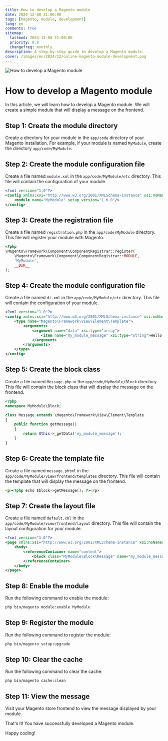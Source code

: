 ```yaml
---
title: How to develop a Magento module
date: 2024-12-08 21:00:00
tags: [magento, module, development]
lang: en
comments: true
sitemap:
  lastmod: 2024-12-08 21:00:00
  priority: 0.8
  changefreq: monthly
description: A step-by-step guide to develop a Magento module.
cover: /images/en/2024/12/online-magento-module-development.png
---
```


![How to develop a Magento module](/images/en/2024/12/online-magento-module-development.png)

# How to develop a Magento module

In this article, we will learn how to develop a Magento module. We will create a simple module that will display a message on the frontend.

## Step 1: Create the module directory

Create a directory for your module in the `app/code` directory of your Magento installation. For example, if your module is named `MyModule`, create the directory `app/code/MyModule`.

## Step 2: Create the module configuration file

Create a file named `module.xml` in the `app/code/MyModule/etc` directory. This file will contain the configuration of your module.

```xml
<?xml version="1.0"?>
<config xmlns:xsi="http://www.w3.org/2001/XMLSchema-instance" xsi:noNamespaceSchemaLocation="urn:magento:framework:Module/etc/module.xsd">
    <module name="MyModule" setup_version="1.0.0"/>
</config>
```

## Step 3: Create the registration file

Create a file named `registration.php` in the `app/code/MyModule` directory. This file will register your module with Magento.

```php
<?php
\Magento\Framework\Component\ComponentRegistrar::register(
    \Magento\Framework\Component\ComponentRegistrar::MODULE,
    'MyModule',
    __DIR__
);
```

## Step 4: Create the module configuration file

Create a file named `di.xml` in the `app/code/MyModule/etc` directory. This file will contain the configuration of your module.

```xml
<?xml version="1.0"?>
<config xmlns:xsi="http://www.w3.org/2001/XMLSchema-instance" xsi:noNamespaceSchemaLocation="urn:magento:framework:ObjectManager/etc/config.xsd">
    <type name="Magento\Framework\View\Element\Template">
        <arguments>
            <argument name="data" xsi:type="array">
                <item name="my_module_message" xsi:type="string">Hello, world!</item>
            </argument>
        </arguments>
    </type>
</config>
```

## Step 5: Create the block class

Create a file named `Message.php` in the `app/code/MyModule/Block` directory. This file will contain the block class that will display the message on the frontend.

```php
<?php
namespace MyModule\Block;

class Message extends \Magento\Framework\View\Element\Template
{
    public function getMessage()
    {
        return $this->_getData('my_module_message');
    }
}
``` 

## Step 6: Create the template file

Create a file named `message.phtml` in the `app/code/MyModule/view/frontend/templates` directory. This file will contain the template that will display the message on the frontend.

```html
<p><?php echo $block->getMessage(); ?></p>
```

## Step 7: Create the layout file

Create a file named `default.xml` in the `app/code/MyModule/view/frontend/layout` directory. This file will contain the layout configuration for your module.

```xml
<?xml version="1.0"?>
<page xmlns:xsi="http://www.w3.org/2001/XMLSchema-instance" xsi:noNamespaceSchemaLocation="urn:magento:framework:View/Layout/etc/page_configuration.xsd">
    <body>
        <referenceContainer name="content">
            <block class="MyModule\Block\Message" name="my_module_message" template="MyModule::message.phtml"/>
        </referenceContainer>
    </body>
</page>
```

## Step 8: Enable the module

Run the following command to enable the module:

```bash
php bin/magento module:enable MyModule
```

## Step 9: Register the module

Run the following command to register the module:

```bash
php bin/magento setup:upgrade
```

## Step 10: Clear the cache

Run the following command to clear the cache:

```bash
php bin/magento cache:clean
```

## Step 11: View the message

Visit your Magento store frontend to view the message displayed by your module.

That's it! You have successfully developed a Magento module.

Happy coding!


